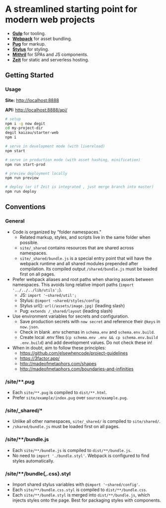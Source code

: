 # A streamlined starting point for modern web projects

- [**Gulp**](https://gulpjs.com/docs/en/api/concepts) for tooling.
- [**Webpack**](https://webpack.js.org/concepts) for asset bundling.
- [**Pug**](https://pugjs.org/) for markup.
- [**Stylus**](http://stylus-lang.com/) for styling.
- [**Mithril**](https://mithril.js.org/api.html) for SPAs and JS components.
- [**Zeit**](https://zeit.co/docs/) for static and serverless hosting.

## Getting Started

### Usage

**Site:** <http://localhost:8888>

**API:** <http://localhost:8888/api/>

```sh
# setup
npm i -g now degit
cd my-project-dir
degit kaizau/starter-web
npm i

# serve in development mode (with livereload)
npm start

# serve in production mode (with asset hashing, minification)
npm run start-prod

# preview deployment locally
npm run preview

# deploy (or if Zeit is integrated , just merge branch into master)
npm run deploy
```

## Conventions

### General

- Code is organized by "folder namespaces."
  - Related markup, styles, and scripts live in the same folder when possible.
  - `site/_shared` contains resources that are shared across namespaces.
  - `site/_shared/bundle.js` is a special entry point that will have the
    webpack runtime and all shared modules prepended after compilation. Its
    compiled output `/shared/bundle.js` must be loaded first on all pages.
- Prefer webpack aliases and root paths when sharing assets between namespaces.
  This avoids long relative import paths (`import '../../../lib/utils';`).
  - JS: `import '~shared/util';`
  - Stylus: `@import ~shared/styles/config`
  - Stylus url(): `url(/assets/image.jpg)` (leading slash)
  - Pug: `extends /_shared/layout` (leading slash)
- Use environment variables for secrets and configuration.
  - Save production secrets with `now secret` and reference their `@keys` in
    `now.json`.
  - Check in blank .env schemas in `schema.env` and `schema.env.build`.
  - Create local .env files (`cp schema.env .env && cp schema.env.build .env.build`) and add development values. Do not check these in!
- When in doubt, aim to follow these principles:
  - https://github.com/elsewhencode/project-guidelines
  - https://3factor.app/
  - http://madeofmetaphors.com/shapes
  - http://madeofmetaphors.com/boundaries-and-infinities

### /site/\*\*.pug

- Each `site/**.pug` is compiled to `dist/**.html`.
- Prefer `site/example/index.pug` over `source/example.pug`.

### /site/\_shared/\*

- Unlike all other namespaces, `site/_shared/` is compiled to `site/shared/`.
- `/shared/bundle.js` must be loaded first on all pages.

### /site/\*\*/bundle.js

- Each `site/**/bundle.js` is compiled to `dist/**/bundle.js`.
- No need to `import './bundle.styl'`. Webpack is configured to find styles
  automatically.

### /site/\*\*/bundle{,.css}.styl

- Import shared stylus variables with `@import '~shared/config'`.
- Each `site/**/bundle.css.styl` is compiled to `dist/**/bundle.css`.
- Each `site/**/bundle.styl` is merged into `dist/**/bundle.js`, which injects
  styles onto the page. Best for packaging styles with components.
